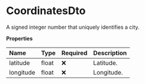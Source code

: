 # CoordinatesDto

A signed integer number that uniquely identifies a city.

**Properties**

| Name      | Type  | Required | Description |
| :-------- | :---- | :------- | :---------- |
| latitude  | float | ❌       | Latitude.   |
| longitude | float | ❌       | Longitude.  |

<!-- This file was generated by liblab | https://liblab.com/ -->
